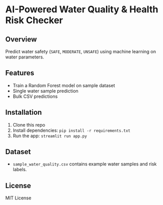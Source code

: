 # AI-Powered Water Quality & Health Risk Checker

## Overview
Predict water safety (`SAFE`, `MODERATE`, `UNSAFE`) using machine learning on water parameters.

## Features
- Train a Random Forest model on sample dataset
- Single water sample prediction
- Bulk CSV predictions

## Installation
1. Clone this repo
2. Install dependencies: `pip install -r requirements.txt`
3. Run the app: `streamlit run app.py`

## Dataset
- `sample_water_quality.csv` contains example water samples and risk labels.

## License
MIT License
